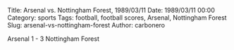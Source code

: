 Title: Arsenal vs. Nottingham Forest, 1989/03/11
Date: 1989/03/11 00:00
Category: sports
Tags: football, football scores, Arsenal, Nottingham Forest
Slug: arsenal-vs-nottingham-forest
Author: carbonero


Arsenal 1 - 3 Nottingham Forest
